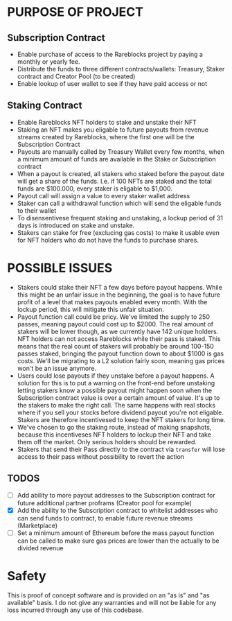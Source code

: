 # PURPOSE OF PROJECT

## Subscription Contract

- Enable purchase of access to the Rareblocks project by paying a monthly or yearly fee.
- Distribute the funds to three different contracts/wallets: Treasury, Staker contract and Creator Pool (to be created)
- Enable lookup of user wallet to see if they have paid access or not

## Staking Contract

- Enable Rareblocks NFT holders to stake and unstake their NFT
- Staking an NFT makes you eligable to future payouts from revenue streams created by Rareblocks, where the first one will be the Subscription Contract
- Payouts are manually called by Treasury Wallet every few months, when a minimum amount of funds are available in the Stake or Subscription contract
- When a payout is created, all stakers who staked before the payout date will get a share of the funds. I.e. if 100 NFTs are staked and the total funds are $100.000, every staker is eligable to $1,000.
- Payout call will assign a value to every staker wallet address
- Staker can call a withdrawal function which will send the eligable funds to their wallet
- To disensentivese frequent staking and unstaking, a lockup period of 31 days is introduced on stake and unstake.
- Stakers can stake for free (exclucing gas costs) to make it usable even for NFT holders who do not have the funds to purchase shares.

# POSSIBLE ISSUES

- Stakers could stake their NFT a few days before payout happens. While this might be an unfair issue in the beginning, the goal is to have future profit of a level that makes payouts enabled every month. With the lockup period, this will mitigate this unfair situation.
- Payout function call could be pricy. We've limited the supply to 250 passes, meaning payout could cost up to $2000. The real amount of stakers will be lower though, as we currently have 142 unique holders. NFT holders can not access Rareblocks while their pass is staked. This means that the real count of stakers will probably be around 100-150 passes staked, bringing the payout function down to about $1000 is gas costs. We'll be migrating to a L2 solution fairly soon, meaning gas prices won't be an issue anymore.
- Users could lose payouts if they unstake before a payout happens. A solution for this is to put a warning on the front-end before unstaking letting stakers know a possible payout might happen soon when the Subscription contract value is over a certain amount of value. It's up to the stakers to make the right call. The same happens with real stocks where if you sell your stocks before dividend payout you're not eligable. Stakers are therefore incentivesed to keep the NFT stakers for long time.
- We've chosen to go the staking route, instead of making snapshots, because this incentiveses NFT holders to lockup their NFT and take them off the market. Only serious holders should be rewarded.
- Stakers that send their Pass directly to the contract via `transfer` will lose access to their pass without possibility to revert the action

## TODOS

- [ ] Add ability to more payout addresses to the Subscription contract for future additional partner proframs (Creator pool for example)
- [x] Add the ability to the Subscription contract to whitelist addresses who can send funds to contract, to enable future revenue streams (Marketplace)
- [ ] Set a minimum amount of Ethereum before the mass payout function can be called to make sure gas prices are lower than the actually to be divided revenue

# Safety

This is proof of concept software and is provided on an "as is" and "as available" basis.
I do not give any warranties and will not be liable for any loss incurred through any use of this codebase.
